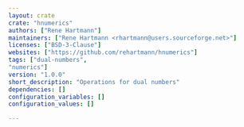 ```yaml
---
layout: crate
crate: "hnumerics"
authors: ["Rene Hartmann"]
maintainers: ["Rene Hartmann <rhartmann@users.sourceforge.net>"]
licenses: ["BSD-3-Clause"]
websites: ["https://github.com/rehartmann/hnumerics"]
tags: ["dual-numbers",
"numerics"]
version: "1.0.0"
short_description: "Operations for dual numbers"
dependencies: []
configuration_variables: []
configuration_values: []

---
```



